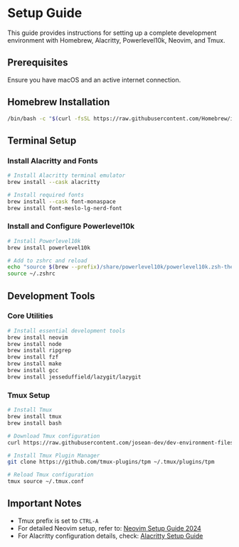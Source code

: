# Setup Guide

This guide provides instructions for setting up a complete development environment with Homebrew, Alacritty, Powerlevel10k, Neovim, and Tmux.

## Prerequisites

Ensure you have macOS and an active internet connection.

## Homebrew Installation

```bash
/bin/bash -c "$(curl -fsSL https://raw.githubusercontent.com/Homebrew/install/HEAD/install.sh)"
```

## Terminal Setup

### Install Alacritty and Fonts
```bash
# Install Alacritty terminal emulator
brew install --cask alacritty

# Install required fonts
brew install --cask font-monaspace
brew install font-meslo-lg-nerd-font
```

### Install and Configure Powerlevel10k
```bash
# Install Powerlevel10k
brew install powerlevel10k

# Add to zshrc and reload
echo "source $(brew --prefix)/share/powerlevel10k/powerlevel10k.zsh-theme" >> ~/.zshrc
source ~/.zshrc
```

## Development Tools

### Core Utilities
```bash
# Install essential development tools
brew install neovim
brew install node
brew install ripgrep
brew install fzf
brew install make
brew install gcc
brew install jesseduffield/lazygit/lazygit
```

### Tmux Setup
```bash
# Install Tmux
brew install tmux
brew install bash

# Download Tmux configuration
curl https://raw.githubusercontent.com/josean-dev/dev-environment-files/main/.tmux.conf --output ~/.tmux.conf

# Install Tmux Plugin Manager
git clone https://github.com/tmux-plugins/tpm ~/.tmux/plugins/tpm

# Reload Tmux configuration
tmux source ~/.tmux.conf
```

## Important Notes

- Tmux prefix is set to `CTRL-A`
- For detailed Neovim setup, refer to: [Neovim Setup Guide 2024](https://www.josean.com/posts/how-to-setup-neovim-2024)
- For Alacritty configuration details, check: [Alacritty Setup Guide](https://www.josean.com/posts/how-to-setup-alacritty-terminal)
